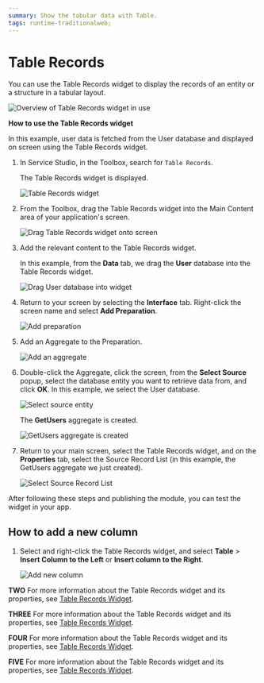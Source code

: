 ```yaml
---
summary: Show the tabular data with Table.
tags: runtime-traditionalweb; 
---
```


# Table Records

You can use the Table Records widget to display the records of an entity or a structure in a tabular layout.

![Overview of Table Records widget in use](<images/tablerecords-1-ss.png>)

**How to use the Table Records widget**

In this example, user data is fetched from the User database and displayed on screen using the Table Records widget.

1. In Service Studio, in the Toolbox, search for `Table Records`.

    The Table Records widget is displayed.

    ![Table Records widget](<images/tablerecords-2-ss.png>)

1. From the Toolbox, drag the Table Records widget into the Main Content area of your application's screen.

    ![Drag Table Records widget onto screen](<images/tablerecords-3-ss.png>)

1. Add the relevant content to the Table Records widget. 

    In this example, from the **Data** tab, we drag the **User** database into the Table Records widget. 

    ![Drag User database into widget](<images/tablerecords-4-ss.png>)

1. Return to your screen by selecting the **Interface** tab. Right-click the screen name and select **Add Preparation**.

    ![Add preparation](<images/tablerecords-5-ss.png>)

1. Add an Aggregate to the Preparation.

    ![Add an aggregate](<images/tablerecords-7-ss.png>)

1. Double-click the Aggregate, click the screen, from the **Select Source** popup, select the database entity you want to retrieve data from, and click **OK**. In this example, we select the User database.

    ![Select source entity](<images/tablerecords-6-ss.png>)

    The **GetUsers** aggregate is created.

    ![GetUsers aggregate is created](<images/tablerecords-8-ss.png>)

1. Return to your main screen, select the Table Records widget, and on the **Properties** tab, select the Source Record List (in this example, the GetUsers aggregate we just created).

    ![Select Source Record List](<images/tablerecords-9-ss.png>)

After following these steps and publishing the module, you can test the widget in your app.

## How to add a new column

1. Select and right-click the Table Records widget, and select **Table** > **Insert Column to the Left** or **Insert column to the Right**.


    ![Add new column](<images/tablerecords-10-ss.png>)

**TWO** For more information about the Table Records widget and its properties, see [Table Records Widget](<../../ref/lang/auto/Class.Table Records Widget.final.md>).

**THREE** For more information about the Table Records widget and its properties, see [Table Records Widget](<../../../ref/lang/auto/Class.Table Records Widget.final.md>).

**FOUR** For more information about the Table Records widget and its properties, see [Table Records Widget](<../../../../ref/lang/auto/Class.Table Records Widget.final.md>).

**FIVE** For more information about the Table Records widget and its properties, see [Table Records Widget](<../../../../ref/lang/auto/Class.Table Records Widget.final.md>).
